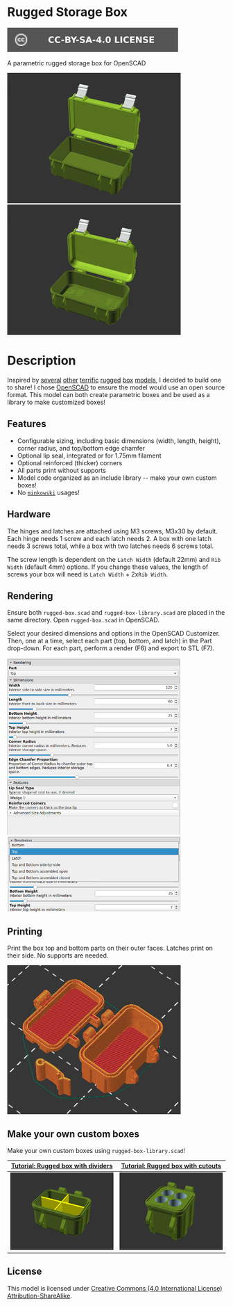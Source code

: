 # Rugged Storage Box

[![CC-BY-SA-4.0 license][license-badge]][license]

A parametric rugged storage box for OpenSCAD

![Renders animation showing various box sizes](images/readme/demo-dimensions.gif)
![Renders animation showing various box radii and chamfers](images/readme/demo-edges.gif)

# Description

Inspired by
[several][rugged-box-parametric-by-whity]
[other][sbox-by-michael-fanta]
[terrific][frog-box-2.0-by-nibb31]
[rugged][waterproof-box-v2-by-zx82net]
[box][parametrizable-rugged-box-openscad-by-dochni]
[models][customizable-penguin-case-by-ctag],
I decided to build one to share! I
chose [OpenSCAD][openscad] to ensure the model would use an open source format.
This model can both create parametric boxes and be used as a library to make
customized boxes!

## Features

* Configurable sizing, including basic dimensions (width, length, height),
  corner radius, and top/bottom edge chamfer
* Optional lip seal, integrated or for 1.75mm filament
* Optional reinforced (thicker) corners
* All parts print without supports
* Model code organized as an include library -- make your own custom boxes!
* No [`minkowski`][openscad-minkowski] usages!

## Hardware

The hinges and latches are attached using M3 screws, M3x30 by default. Each
hinge needs 1 screw and each latch needs 2. A box with one latch needs 3 screws
total, while a box with two latches needs 6 screws total.

The screw length is dependent on the `Latch Width` (default 22mm) and
`Rib Width` (default 4mm) options. If you change these values, the length of
screws your box will need is `Latch Width` + 2x`Rib Width`.

## Rendering

Ensure both `rugged-box.scad` and `rugged-box-library.scad` are placed in the
same directory. Open `rugged-box.scad` in OpenSCAD.

Select your desired dimensions and options in the OpenSCAD Customizer. Then, one
at a time, select each part (top, bottom, and latch) in the Part drop-down. For
each part, perform a render (F6) and export to STL (F7).

![Customizer screenshot](images/readme/customizer-screenshot.png)
![Customizer part selection screenshot](images/readme/customizer-screenshot-part-select.png)

## Printing

Print the box top and bottom parts on their outer faces. Latches print on their
side. No supports are needed.

![Slicer screenshot](images/readme/slicer-screenshot.png)

## Make your own custom boxes

Make your own custom boxes using `rugged-box-library.scad`!

| [Tutorial: **Rugged box with dividers**](tutorials/box-with-dividers.md) | [Tutorial: **Rugged box with cutouts**](tutorials/box-with-cutouts.md) |
| --- | --- |
| [![Rugged box with dividers tutorial render](images/readme/tutorial-box-with-dividers-step-7.png)](tutorials/box-with-dividers.md) | [![Rugged box with cutouts tutorial render](images/readme/tutorial-box-with-cutouts-step-5.png)](tutorials/box-with-cutouts.md) |

## License

This model is licensed under [Creative Commons (4.0 International License) Attribution-ShareAlike][license].


[customizable-penguin-case-by-ctag]: https://www.thingiverse.com/thing:4852352
[frog-box-2.0-by-nibb31]: https://www.thingiverse.com/thing:4094861
[license-badge]: /_static/license-badge-cc-by-sa-4.0.svg
[license]: http://creativecommons.org/licenses/by-sa/4.0/
[openscad-minkowski]: https://en.wikibooks.org/wiki/OpenSCAD_User_Manual/Transformations#minkowski
[openscad]: https://openscad.org
[parametrizable-rugged-box-openscad-by-dochni]: https://www.printables.com/model/168664-parametrizable-rugged-box-openscad
[rugged-box-parametric-by-whity]: https://www.printables.com/model/258431-rugged-box-parametric
[sbox-by-michael-fanta]: https://www.printables.com/model/262716-sbox-for-mk234-stackable-toolbox-system
[waterproof-box-v2-by-zx82net]: https://www.thingiverse.com/thing:4838803
